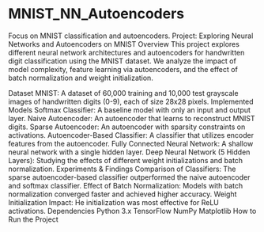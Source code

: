 # MNIST_NN_Autoencoders
Focus on MNIST classification and autoencoders.
Project: Exploring Neural Networks and Autoencoders on MNIST
Overview
This project explores different neural network architectures and autoencoders for handwritten digit classification using the MNIST dataset. We analyze the impact of model complexity, feature learning via autoencoders, and the effect of batch normalization and weight initialization.

Dataset
MNIST: A dataset of 60,000 training and 10,000 test grayscale images of handwritten digits (0-9), each of size 28x28 pixels.
Implemented Models
Softmax Classifier: A baseline model with only an input and output layer.
Naive Autoencoder: An autoencoder that learns to reconstruct MNIST digits.
Sparse Autoencoder: An autoencoder with sparsity constraints on activations.
Autoencoder-Based Classifier: A classifier that utilizes encoder features from the autoencoder.
Fully Connected Neural Network: A shallow neural network with a single hidden layer.
Deep Neural Network (5 Hidden Layers): Studying the effects of different weight initializations and batch normalization.
Experiments & Findings
Comparison of Classifiers: The sparse autoencoder-based classifier outperformed the naive autoencoder and softmax classifier.
Effect of Batch Normalization: Models with batch normalization converged faster and achieved higher accuracy.
Weight Initialization Impact: He initialization was most effective for ReLU activations.
Dependencies
Python 3.x
TensorFlow
NumPy
Matplotlib
How to Run the Project
